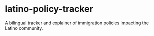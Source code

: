 # latino-policy-tracker
A bilingual tracker and explainer of immigration policies impacting the Latino community.
